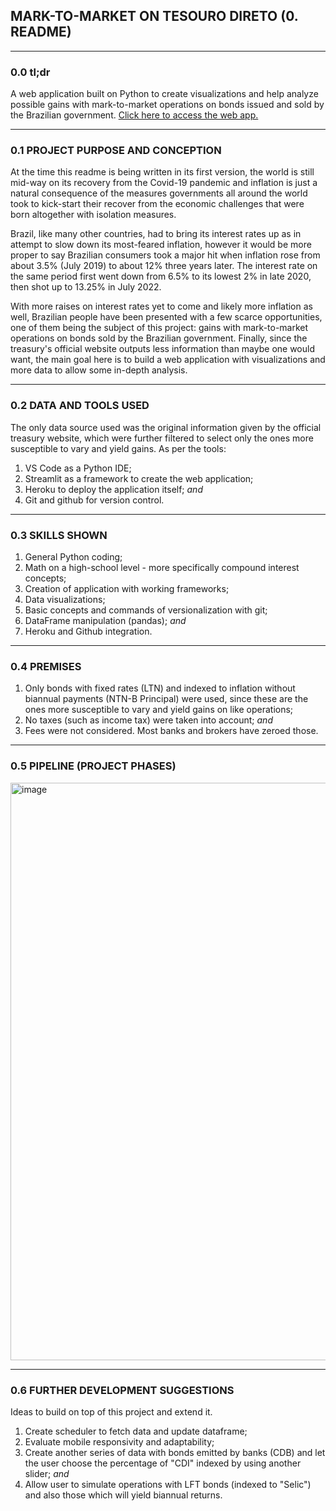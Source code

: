 ## MARK-TO-MARKET ON TESOURO DIRETO (0. README)

---

### 0.0 tl;dr

A web application built on Python to create visualizations and help analyze possible gains with mark-to-market operations on bonds issued and sold by the Brazilian government.
[Click here to access the web app.](https://simulacao-marcacao-a-mercado.herokuapp.com/)

---

### 0.1 PROJECT PURPOSE AND CONCEPTION

At the time this readme is being written in its first version, the world is still mid-way on its recovery from the Covid-19 pandemic and inflation is just a natural consequence of the measures governments all around the world took to kick-start their recover from the economic challenges that were born altogether with isolation measures.

Brazil, like many other countries, had to bring its interest rates up as in attempt to slow down its most-feared inflation, however it would be more proper to say Brazilian consumers took a major hit when inflation rose from about 3.5% (July 2019) to about 12% three years later. The interest rate on the same period first went down from 6.5% to its lowest 2% in late 2020, then shot up to 13.25% in July 2022.

With more raises on interest rates yet to come and likely more inflation as well, Brazilian people have been presented with a few scarce opportunities, one of them being the subject of this project: gains with mark-to-market operations on bonds sold by the Brazilian government. Finally, since the treasury's official website outputs less information than maybe one would want, the main goal here is to build a web application with visualizations and more data to allow some in-depth analysis.

---

### 0.2 DATA AND TOOLS USED

The only data source used was the original information given by the official treasury website, which were further filtered to select only the ones more susceptible to vary and yield gains. As per the tools:

1. VS Code as a Python IDE;
2. Streamlit as a framework to create the web application;
3. Heroku to deploy the application itself; _and_
4. Git and github for version control.

---

### 0.3 SKILLS SHOWN

1. General Python coding;
2. Math on a high-school level - more specifically compound interest concepts;
3. Creation of application with working frameworks;
4. Data visualizations;
5. Basic concepts and commands of versionalization with git;
6. DataFrame manipulation (pandas); _and_
7. Heroku and Github integration.

---

### 0.4 PREMISES

1. Only bonds with fixed rates (LTN) and indexed to inflation without biannual payments (NTN-B Principal) were used, since these are the ones more susceptible to vary and yield gains on like operations;
2. No taxes (such as income tax) were taken into account; _and_
3. Fees were not considered. Most banks and brokers have zeroed those.

---

### 0.5 PIPELINE (PROJECT PHASES)

<img width="924" alt="image" src="https://user-images.githubusercontent.com/108877184/181509224-57dd0476-0811-4cc9-9ec7-a59815940c5d.png">

---

### 0.6 FURTHER DEVELOPMENT SUGGESTIONS

Ideas to build on top of this project and extend it.

1. Create scheduler to fetch data and update dataframe;
2. Evaluate mobile responsivity and adaptability;
3. Create another series of data with bonds emitted by banks (CDB) and let the user choose the percentage of "CDI" indexed by using another slider; _and_
4. Allow user to simulate operations with LFT bonds (indexed to "Selic") and also those which will yield biannual returns.
